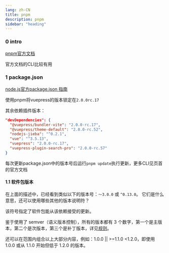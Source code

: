 ```yaml
---
lang: zh-CN
title: pnpm
description: pnpm
sidebar: "heading"
---
```


### 0 intro

[pnpm官方文档](https://pnpm.io/zh/motivation)

官方文档的CLI比较有用

### 1 package.json

[node.js官方package.json 指南](https://dev.nodejs.cn/learn/the-package-json-guide/)

使用pnpm将vuepress的版本锁定在``2.0.0rc.17``

其余依赖插件版本：
```json
"devDependencies": {
  "@vuepress/bundler-vite": "2.0.0-rc.17",
  "@vuepress/theme-default": "2.0.0-rc.52",
  "nodejs-jieba": "^0.2.1",
  "vue": "^3.5.13",
  "vuepress": "2.0.0-rc.17",
  "vuepress-plugin-search-pro": "2.0.0-rc.57"
}
```

每次更新package.json中的版本号后运行``pnpm update``执行更新，更多CLI见页首的官方文档

#### 1.1 软件包版本

在上面的描述中，已经看到类似以下的版本号：``〜3.0.0`` 或 ``^0.13.0``。 它们是什么意思，还可以使用哪些其他的版本说明符？

该符号指定了软件包能从该依赖接受的更新。

鉴于使用了 semver（语义版本控制），所有的版本都有 3 个数字，第一个是主版本，第二个是次版本，第三个是补丁版本，详见[规则](https://nodejs.cn/learn/semantic-versioning-using-npm/)。

还可以在范围内组合以上大部分内容，例如：1.0.0 || >=1.1.0 <1.2.0，即使用 1.0.0 或从 1.1.0 开始但低于 1.2.0 的版本。